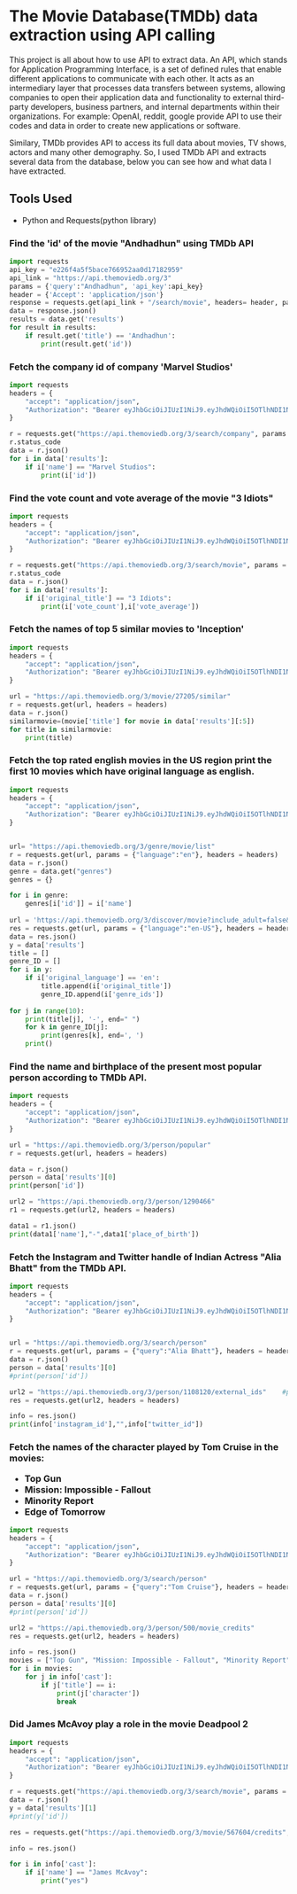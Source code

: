 # The Movie Database(TMDb) data extraction using API calling
<p>This project is all about how to use API to extract data. An API, which stands for Application Programming Interface, is a set of defined rules that enable different applications to communicate with each other. It acts as an intermediary layer that processes data transfers between systems, allowing companies to open their application data and functionality to external third-party developers, business partners, and internal departments within their organizations. For example: OpenAI, reddit, google provide API to use their codes and data in order to create new applications or software. 
</p>
<p>Similary, TMDb provides API to access its full data about movies, TV shows, actors and  many other demography. So, I used TMDb API and extracts several data from the database, below you can see how and what data I have extracted.</p>
<h2>Tools Used</h2>
<ul>
  <li>Python and Requests(python library)</li>
</ul>
<h3>Find the 'id' of the movie "Andhadhun" using TMDb API</h3>

```python
import requests
api_key = "e226f4a5f5bace766952aa0d17182959"
api_link = "https://api.themoviedb.org/3"
params = {'query':"Andhadhun", 'api_key':api_key}
header = {'Accept': 'application/json'}
response = requests.get(api_link + "/search/movie", headers= header, params=params)
data = response.json()
results = data.get('results')
for result in results:
    if result.get('title') == 'Andhadhun':
        print(result.get('id'))
```
<h3>Fetch the company id of company 'Marvel Studios' </h3>

```python
import requests
headers = {
    "accept": "application/json",
    "Authorization": "Bearer eyJhbGciOiJIUzI1NiJ9.eyJhdWQiOiI5OTlhNDI1NGIyNTg4YjY1MTdlZThmMDMwY2RiZWJmOCIsInN1YiI6IjY1OGYxYWE2NjM1MzZhNWQxNGI4NjBkMiIsInNjb3BlcyI6WyJhcGlfcmVhZCJdLCJ2ZXJzaW9uIjoxfQ.ZjeViv4_i83uaGVPMIQK5OR3l5uIM8i0uFQFlW7jp2A"
}

r = requests.get("https://api.themoviedb.org/3/search/company", params = {"query":"Marvel Studios"}, headers = headers)
r.status_code
data = r.json()
for i in data['results']:
    if i['name'] == "Marvel Studios":
        print(i['id'])
```
<h3>Find the vote count and vote average of the movie "3 Idiots"</h3>

```python
import requests
headers = {
    "accept": "application/json",
    "Authorization": "Bearer eyJhbGciOiJIUzI1NiJ9.eyJhdWQiOiI5OTlhNDI1NGIyNTg4YjY1MTdlZThmMDMwY2RiZWJmOCIsInN1YiI6IjY1OGYxYWE2NjM1MzZhNWQxNGI4NjBkMiIsInNjb3BlcyI6WyJhcGlfcmVhZCJdLCJ2ZXJzaW9uIjoxfQ.ZjeViv4_i83uaGVPMIQK5OR3l5uIM8i0uFQFlW7jp2A"
}

r = requests.get("https://api.themoviedb.org/3/search/movie", params = {"query":"3 Idiots"}, headers = headers)
r.status_code
data = r.json()
for i in data['results']:
    if i['original_title'] == "3 Idiots":
        print(i['vote_count'],i['vote_average'])
```
<h3>Fetch the names of top 5 similar movies to 'Inception'</h3>

```python
import requests
headers = {
    "accept": "application/json",
    "Authorization": "Bearer eyJhbGciOiJIUzI1NiJ9.eyJhdWQiOiI5OTlhNDI1NGIyNTg4YjY1MTdlZThmMDMwY2RiZWJmOCIsInN1YiI6IjY1OGYxYWE2NjM1MzZhNWQxNGI4NjBkMiIsInNjb3BlcyI6WyJhcGlfcmVhZCJdLCJ2ZXJzaW9uIjoxfQ.ZjeViv4_i83uaGVPMIQK5OR3l5uIM8i0uFQFlW7jp2A"
}

url = "https://api.themoviedb.org/3/movie/27205/similar"
r = requests.get(url, headers = headers)
data = r.json()
similarmovie=(movie['title'] for movie in data['results'][:5])
for title in similarmovie:
    print(title)
```
<h3>Fetch the top rated english movies in the US region print the first 10 movies which have original language as english.</h3>

```python
import requests
headers = {
    "accept": "application/json",
    "Authorization": "Bearer eyJhbGciOiJIUzI1NiJ9.eyJhdWQiOiI5OTlhNDI1NGIyNTg4YjY1MTdlZThmMDMwY2RiZWJmOCIsInN1YiI6IjY1OGYxYWE2NjM1MzZhNWQxNGI4NjBkMiIsInNjb3BlcyI6WyJhcGlfcmVhZCJdLCJ2ZXJzaW9uIjoxfQ.ZjeViv4_i83uaGVPMIQK5OR3l5uIM8i0uFQFlW7jp2A"
}


url= "https://api.themoviedb.org/3/genre/movie/list"
r = requests.get(url, params = {"language":"en"}, headers = headers)
data = r.json()
genre = data.get("genres")
genres = {}

for i in genre:
    genres[i['id']] = i['name']
    
url = 'https://api.themoviedb.org/3/discover/movie?include_adult=false&include_video=false&language=en-US&page=1&sort_by=vote_average.desc&without_genres=99,10755&vote_count.gte=200'
res = requests.get(url, params = {"language":"en-US"}, headers = headers)
data = res.json()
y = data['results']
title = []
genre_ID = []
for i in y:
    if i['original_language'] == 'en':
        title.append(i['original_title'])
        genre_ID.append(i['genre_ids'])
        
for j in range(10):
    print(title[j], '-', end=" ")
    for k in genre_ID[j]:
        print(genres[k], end=', ')
    print()
```
<h3>Find the name and birthplace of the present most popular person according to TMDb API.</h3>

```python
import requests
headers = {
    "accept": "application/json",
    "Authorization": "Bearer eyJhbGciOiJIUzI1NiJ9.eyJhdWQiOiI5OTlhNDI1NGIyNTg4YjY1MTdlZThmMDMwY2RiZWJmOCIsInN1YiI6IjY1OGYxYWE2NjM1MzZhNWQxNGI4NjBkMiIsInNjb3BlcyI6WyJhcGlfcmVhZCJdLCJ2ZXJzaW9uIjoxfQ.ZjeViv4_i83uaGVPMIQK5OR3l5uIM8i0uFQFlW7jp2A"
}

url = "https://api.themoviedb.org/3/person/popular"
r = requests.get(url, headers = headers)

data = r.json()
person = data['results'][0]
print(person['id'])

url2 = "https://api.themoviedb.org/3/person/1290466"
r1 = requests.get(url2, headers = headers)

data1 = r1.json()
print(data1['name'],"-",data1['place_of_birth'])
```
<h3>Fetch the Instagram and Twitter handle of Indian Actress "Alia Bhatt" from the TMDb API.</h3>

```python
import requests
headers = {
    "accept": "application/json",
    "Authorization": "Bearer eyJhbGciOiJIUzI1NiJ9.eyJhdWQiOiI5OTlhNDI1NGIyNTg4YjY1MTdlZThmMDMwY2RiZWJmOCIsInN1YiI6IjY1OGYxYWE2NjM1MzZhNWQxNGI4NjBkMiIsInNjb3BlcyI6WyJhcGlfcmVhZCJdLCJ2ZXJzaW9uIjoxfQ.ZjeViv4_i83uaGVPMIQK5OR3l5uIM8i0uFQFlW7jp2A"
}


url = "https://api.themoviedb.org/3/search/person"
r = requests.get(url, params = {"query":"Alia Bhatt"}, headers = headers)  #headers contain API key, refer 1st code block
data = r.json()
person = data['results'][0]
#print(person['id'])

url2 = "https://api.themoviedb.org/3/person/1108120/external_ids"    #put person_id in the url exctracted from 1st URL
res = requests.get(url2, headers = headers)

info = res.json()
print(info['instagram_id'],"",info["twitter_id"])
```
<h3>Fetch the names of the character played by Tom Cruise in the movies:
<ul>
<li>Top Gun</li>
<li>Mission: Impossible - Fallout</li>
<li>Minority Report</li>
<li>Edge of Tomorrow</li>
</ul>
</h3>

```python
import requests
headers = {
    "accept": "application/json",
    "Authorization": "Bearer eyJhbGciOiJIUzI1NiJ9.eyJhdWQiOiI5OTlhNDI1NGIyNTg4YjY1MTdlZThmMDMwY2RiZWJmOCIsInN1YiI6IjY1OGYxYWE2NjM1MzZhNWQxNGI4NjBkMiIsInNjb3BlcyI6WyJhcGlfcmVhZCJdLCJ2ZXJzaW9uIjoxfQ.ZjeViv4_i83uaGVPMIQK5OR3l5uIM8i0uFQFlW7jp2A"
}

url = "https://api.themoviedb.org/3/search/person"
r = requests.get(url, params = {"query":"Tom Cruise"}, headers = headers)  #headers contain API key, refer 1st code block
data = r.json()
person = data['results'][0]
#print(person['id'])

url2 = "https://api.themoviedb.org/3/person/500/movie_credits"
res = requests.get(url2, headers = headers)

info = res.json()
movies = ["Top Gun", "Mission: Impossible - Fallout", "Minority Report", "Edge of Tomorrow"]
for i in movies:
    for j in info['cast']:
        if j['title'] == i:
            print(j['character'])
            break
```
<h3>Did James McAvoy play a role in the movie Deadpool 2</h3>

```python
import requests
headers = {
    "accept": "application/json",
    "Authorization": "Bearer eyJhbGciOiJIUzI1NiJ9.eyJhdWQiOiI5OTlhNDI1NGIyNTg4YjY1MTdlZThmMDMwY2RiZWJmOCIsInN1YiI6IjY1OGYxYWE2NjM1MzZhNWQxNGI4NjBkMiIsInNjb3BlcyI6WyJhcGlfcmVhZCJdLCJ2ZXJzaW9uIjoxfQ.ZjeViv4_i83uaGVPMIQK5OR3l5uIM8i0uFQFlW7jp2A"
}

r = requests.get("https://api.themoviedb.org/3/search/movie", params = {"query":"Deadpool 2"}, headers = headers)
data = r.json()
y = data['results'][1]
#print(y['id'])

res = requests.get("https://api.themoviedb.org/3/movie/567604/credits", headers = headers)

info = res.json()

for i in info['cast']:
    if i['name'] == "James McAvoy":
        print("yes")
```
